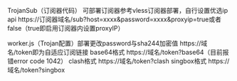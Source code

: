 TrojanSub（订阅器代码） 可部署订阅器参考vless订阅器部署，自行设置优选ip api
https://订阅器域名/sub?host=xxxx&password=xxxx&proxyip=true或者false（true即启用订阅器内设置proxyIP）

worker.js（Trojan配置）部署更改password与sha244加密值
https://域名/token即为自适应订阅链接
base64格式 https://域名/token?base64（目前报错error code 1042）
clash格式 https://域名/token?clash
singbox格式 https://域名/token?singbox
